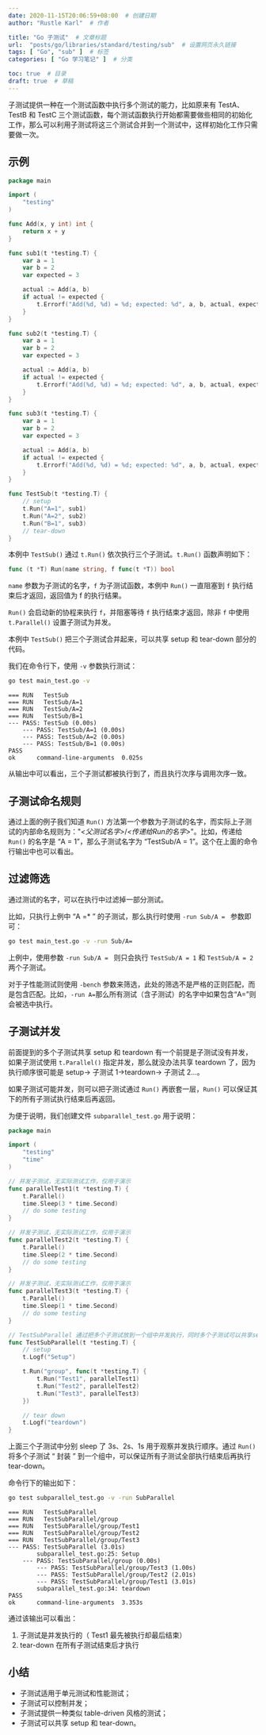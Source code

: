 ```yaml
---
date: 2020-11-15T20:06:59+08:00  # 创建日期
author: "Rustle Karl"  # 作者

title: "Go 子测试"  # 文章标题
url:  "posts/go/libraries/standard/testing/sub"  # 设置网页永久链接
tags: [ "Go", "sub" ]  # 标签
categories: [ "Go 学习笔记" ]  # 分类

toc: true  # 目录
draft: true  # 草稿
---
```


子测试提供一种在一个测试函数中执行多个测试的能力，比如原来有 TestA、TestB 和 TestC 三个测试函数，每个测试函数执行开始都需要做些相同的初始化工作，那么可以利用子测试将这三个测试合并到一个测试中，这样初始化工作只需要做一次。

## 示例

```go
package main

import (
	"testing"
)

func Add(x, y int) int {
	return x + y
}

func sub1(t *testing.T) {
	var a = 1
	var b = 2
	var expected = 3

	actual := Add(a, b)
	if actual != expected {
		t.Errorf("Add(%d, %d) = %d; expected: %d", a, b, actual, expected)
	}
}

func sub2(t *testing.T) {
	var a = 1
	var b = 2
	var expected = 3

	actual := Add(a, b)
	if actual != expected {
		t.Errorf("Add(%d, %d) = %d; expected: %d", a, b, actual, expected)
	}
}

func sub3(t *testing.T) {
	var a = 1
	var b = 2
	var expected = 3

	actual := Add(a, b)
	if actual != expected {
		t.Errorf("Add(%d, %d) = %d; expected: %d", a, b, actual, expected)
	}
}

func TestSub(t *testing.T) {
    // setup
	t.Run("A=1", sub1)
	t.Run("A=2", sub2)
	t.Run("B=1", sub3)
    // tear-down
}
```

本例中 `TestSub()` 通过 `t.Run()` 依次执行三个子测试。`t.Run()` 函数声明如下：

```go
func (t *T) Run(name string, f func(t *T)) bool
```

`name` 参数为子测试的名字，`f` 为子测试函数，本例中 `Run()` 一直阻塞到 `f` 执行结束后才返回，返回值为 f 的执行结果。

`Run()` 会启动新的协程来执行 `f`，并阻塞等待 `f` 执行结束才返回，除非 `f` 中使用 `t.Parallel()` 设置子测试为并发。

本例中 `TestSub()` 把三个子测试合并起来，可以共享 setup 和 tear-down 部分的代码。

我们在命令行下，使用 `-v` 参数执行测试：

```bash
go test main_test.go -v
```

```
=== RUN   TestSub
=== RUN   TestSub/A=1
=== RUN   TestSub/A=2
=== RUN   TestSub/B=1
--- PASS: TestSub (0.00s)
    --- PASS: TestSub/A=1 (0.00s)
    --- PASS: TestSub/A=2 (0.00s)
    --- PASS: TestSub/B=1 (0.00s)
PASS
ok      command-line-arguments  0.025s
```

从输出中可以看出，三个子测试都被执行到了，而且执行次序与调用次序一致。

## 子测试命名规则

通过上面的例子我们知道 `Run()` 方法第一个参数为子测试的名字，而实际上子测试的内部命名规则为："*<父测试名字>*/*<传递给Run的名字>*"。比如，传递给 `Run()` 的名字是 “A = 1”，那么子测试名字为 “TestSub/A = 1”。这个在上面的命令行输出中也可以看出。

## 过滤筛选

通过测试的名字，可以在执行中过滤掉一部分测试。

比如，只执行上例中 “A =* ” 的子测试，那么执行时使用 `-run Sub/A = ` 参数即可：

```bash
go test main_test.go -v -run Sub/A=
```

上例中，使用参数 `-run Sub/A = ` 则只会执行 `TestSub/A = 1` 和 `TestSub/A = 2` 两个子测试。

对于子性能测试则使用 `-bench` 参数来筛选，此处的筛选不是严格的正则匹配，而是包含匹配。比如，`-run A=`那么所有测试（含子测试）的名字中如果包含“A=”则会被选中执行。

## 子测试并发

前面提到的多个子测试共享 setup 和 teardown 有一个前提是子测试没有并发，如果子测试使用 `t.Parallel()` 指定并发，那么就没办法共享 teardown 了，因为执行顺序很可能是 setup-> 子测试 1->teardown-> 子测试 2...。

如果子测试可能并发，则可以把子测试通过 `Run()` 再嵌套一层，`Run()` 可以保证其下的所有子测试执行结束后再返回。

为便于说明，我们创建文件 `subparallel_test.go` 用于说明：

```go
package main

import (
    "testing"
    "time"
)

// 并发子测试，无实际测试工作，仅用于演示
func parallelTest1(t *testing.T) {
    t.Parallel()
    time.Sleep(3 * time.Second)
    // do some testing
}

// 并发子测试，无实际测试工作，仅用于演示
func parallelTest2(t *testing.T) {
    t.Parallel()
    time.Sleep(2 * time.Second)
    // do some testing
}

// 并发子测试，无实际测试工作，仅用于演示
func parallelTest3(t *testing.T) {
    t.Parallel()
    time.Sleep(1 * time.Second)
    // do some testing
}

// TestSubParallel 通过把多个子测试放到一个组中并发执行，同时多个子测试可以共享setup和tear-down
func TestSubParallel(t *testing.T) {
    // setup
    t.Logf("Setup")

    t.Run("group", func(t *testing.T) {
        t.Run("Test1", parallelTest1)
        t.Run("Test2", parallelTest2)
        t.Run("Test3", parallelTest3)
    })

    // tear down
    t.Logf("teardown")
}
```

上面三个子测试中分别 sleep 了 3s、2s、1s 用于观察并发执行顺序。通过 `Run()` 将多个子测试 “ 封装 ” 到一个组中，可以保证所有子测试全部执行结束后再执行 tear-down。

命令行下的输出如下：

```bash
go test subparallel_test.go -v -run SubParallel
```

```
=== RUN   TestSubParallel
=== RUN   TestSubParallel/group
=== RUN   TestSubParallel/group/Test1
=== RUN   TestSubParallel/group/Test2
=== RUN   TestSubParallel/group/Test3
--- PASS: TestSubParallel (3.01s)
        subparallel_test.go:25: Setup
    --- PASS: TestSubParallel/group (0.00s)
        --- PASS: TestSubParallel/group/Test3 (1.00s)
        --- PASS: TestSubParallel/group/Test2 (2.01s)
        --- PASS: TestSubParallel/group/Test1 (3.01s)
        subparallel_test.go:34: teardown
PASS
ok      command-line-arguments  3.353s
```

通过该输出可以看出：

1. 子测试是并发执行的（ Test1 最先被执行却最后结束）
2. tear-down 在所有子测试结束后才执行

## 小结

* 子测试适用于单元测试和性能测试；
* 子测试可以控制并发；
* 子测试提供一种类似 table-driven 风格的测试；
* 子测试可以共享 setup 和 tear-down。

```go

```

